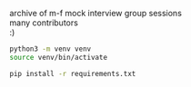 archive of m-f mock interview group sessions  
many contributors  
:)

```bash
python3 -m venv venv
source venv/bin/activate

pip install -r requirements.txt
```
